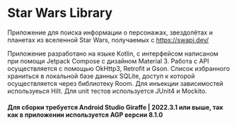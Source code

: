 # Star Wars Library

Приложение для поиска информации о персонажах, звездолётах и планетах из вселенной Star Wars, получаемых с https://swapi.dev/

Приложение разработано на языке Kotlin, с интерфейсом написаном при помощи Jetpack Compose с дизайном Material 3.
Работа с API осуществляется с помощью OkHttp3, Retrofit и Gson. 
Список избранного храниться в локальной базе данных SQLite, доступ к которой осуществляется через библиотеку Room.
Для инъекции зависимостей используеься Hilt. Для unit тестов используется JUnit4 и Mockito.

#### Для сборки требуется Android Studio Giraffe | 2022.3.1 или выше, так как в приложении используется AGP версии 8.1.0